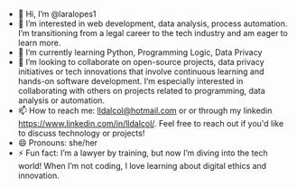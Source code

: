 - 👋 Hi, I’m @laralopes1
- 👀 I’m interested in web development, data analysis, process automation. I’m transitioning from a legal career to the tech industry and am eager to learn more. 
- 🌱 I’m currently learning Python, Programming Logic, Data Privacy
- 💞️ I’m looking to collaborate on open-source projects, data privacy initiatives or tech innovations that involve continuous learning and hands-on software development. I’m especially interested in collaborating with others on projects related to programming, data analysis or automation.
- 📫 How to reach me: lldalcol@hotmail.com or or through my linkedin https://www.linkedin.com/in/lldalcol/. Feel free to reach out if you'd like to discuss technology or projects!
- 😄 Pronouns: she/her
- ⚡ Fun fact: I’m a lawyer by training, but now I’m diving into the tech world! When I’m not coding, I love learning about digital ethics and innovation.

<!---
laralopes1/laralopes1 is a ✨ special ✨ repository because its `README.md` (this file) appears on your GitHub profile.
You can click the Preview link to take a look at your changes.
--->
